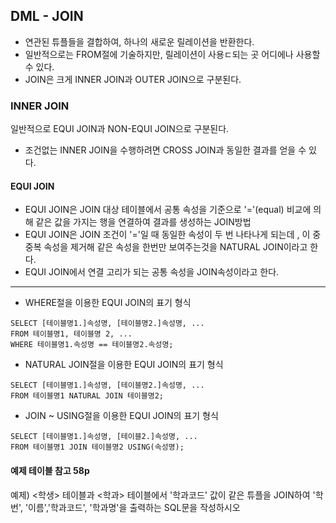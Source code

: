 ## DML - JOIN

- 연관된 튜플들을 결합하여, 하나의 새로운 릴레이션을 반환한다.
- 일반적으로는 FROM절에 기술하지만, 릴레이션이 사용ㄷ되는 곳 어디에나 사용할 수 있다.
- JOIN은 크게 INNER JOIN과 OUTER JOIN으로 구분된다.



### INNER JOIN

일반적으로 EQUI JOIN과 NON-EQUI JOIN으로 구분된다.

- 조건없는 INNER JOIN을 수행하려면 CROSS JOIN과 동일한 결과를 얻을 수 있다.



#### EQUI JOIN

- EQUI JOIN은 JOIN 대상 테이블에서 공통 속성을 기준으로 '='(equal) 비교에 의해 같은 값을 가지는 행을 연결하여 결과를 생성하는 JOIN방법
- EQUI JOIN은 JOIN 조건이 '='일 때 동일한 속성이 두 번 나타나게 되는데 , 이 중 중복 속성을 제거해 같은 속성을 한번만 보여주는것을 NATURAL JOIN이라고 한다. 
- EQUI JOIN에서 연결 고리가 되는 공통 속성을 JOIN속성이라고 한다.

-------------------

- WHERE절을 이용한 EQUI JOIN의 표기 형식

```
SELECT [테이블명1.]속성명, [테이블명2.]속성명, ...
FROM 테이블명1, 테이블명 2, ...
WHERE 테이블명1.속성명 == 테이블명2.속성명;
```

- NATURAL JOIN절을 이용한 EQUI JOIN의 표기 형식

```
SELECT [테이블명1.]속성명, [테이블명2.]속성명, ...
FROM 테이블명1 NATURAL JOIN 테이블명2;
```

- JOIN ~ USING절을 이용한 EQUI JOIN의 표기 형식

```
SELECT [테이블명1.]속성명, [테이블2.]속성명, ...
FROM 테이블명1 JOIN 테이블명2 USING(속성명);
```



#### 예제 테이블 참고 58p

예제) <학생> 테이블과 <학과> 테이블에서 '학과코드' 값이 같은 튜플을 JOIN하여 '학번', '이름','학과코드', '학과명'을 출력하는 SQL문을 작성하시오

```
```

